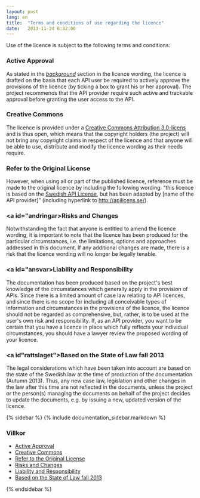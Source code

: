 ```yaml
---
layout: post
lang: en
title:  "Terms and conditions of use regarding the licence"
date:   2013-11-24 6:32:00
---
```

Use of the licence is subject to the following terms and conditions:

### <a id="godkannande">Active Approval</a>
As stated in the *[background](/en/dokumentation/licens#bakgrund)* section in the licence wording, the licence is drafted on the basis that each API user be required to actively approve the provisions of the licence (by ticking a box to grant his or her approval). The project recommends that the API provider require such active and trackable approval before granting the user access to the API. 

### <a id="cc">Creative Commons</a>
The licence is provided under a [Creative Commons Attribution 3.0-licens](http://creativecommons.org/licenses/by/3.0/deed.en) and is thus open, which means that the copyright holders (the project) will not bring any copyright claims in respect of the licence and that anyone will be able to use, distribute and modify the licence wording as their needs require.

### <a id="hanvisning">Refer to the Original License</a>
However, when using all or part of the published licence, reference must be made to the original licence by including the following wording: “this licence is based on the [Swedish API License](http://apilicens.se/), but has been adapted by [name of the API provider]” (including hyperlink to http://apilicens.se/).

### <a id="andringar>Risks and Changes</a>
Notwithstanding the fact that anyone is entitled to amend the licence wording, it is important to note that the licence has been produced for the particular circumstances, i.e. the limitations, options and approaches addressed in this document. If any additional changes are made, there is a risk that the licence wording will no longer be legally tenable. 

### <a id="ansvar>Liability and Responsibility</a>
The documentation has been produced based on the project's best knowledge of the circumstances which generally apply in the provision of APIs. Since there is a limited amount of case law relating to API licences, and since there is no scope for including all conceivable types of information and circumstances in the provisions of the licence, the licence should not be regarded as comprehensive, but, rather, is to be used at the user's own risk and responsibility. If, as an API provider, you want to be certain that you have a licence in place which fully reflects your individual circumstances, you should have a lawyer review the proposed wording of your licence. 

### <a id"rattslaget">Based on the State of Law fall 2013</a>
The legal considerations which have been taken into account are based on the state of the Swedish law at the time of production of the documentation (Autumn 2013). Thus, any new case law, legislation and other changes in the law after this time are not reflected in the documents, unless the project or the person(s) managing the documents on behalf of the project decides to update the documents, e.g. by issuing a new, updated version of the licence. 

{% sidebar %}
{% include documentation_sidebar.markdown %}

<div class="well">
<h3>Villkor</h3>
<ul>
	<li><a href="#godkannande">Active Approval</a></li>
	<li><a href="#cc">Creative Commons</a></li>
	<li><a href="#hanvisning">Refer to the Original License</a></li>
	<li><a href="#andringar">Risks and Changes</a></li>
	<li><a href="#ansvar">Liability and Responsibility</a></li>
	<li><a href="#rattslaget">Based on the State of Law fall 2013</a></li>	
<ul>
</div>
{% endsidebar %}

<script>
$( document ).ready(function() {
	$('.navbar li.active').removeClass('active');		    
	$('.navbar li#menu_conditions').addClass('active');		
	$('.navbar li#menu_documentation').addClass('active');		    
});
</script>